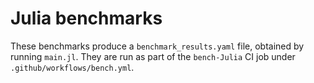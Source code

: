 # Julia benchmarks

These benchmarks produce a `benchmark_results.yaml` file, obtained by running `main.jl`.
They are run as part of the `bench-Julia` CI job under `.github/workflows/bench.yml`.
